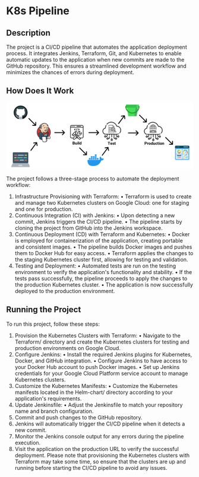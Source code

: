 # K8s Pipeline

## Description

The project is a CI/CD pipeline that automates the application deployment process. It integrates Jenkins, Terraform, Git, and Kubernetes to enable automatic updates to the application when new commits are made to the GitHub repository. This ensures a streamlined development workflow and minimizes the chances of errors during deployment.
## How Does It Work

![Pipeline-Diagrama](Assets/Diagram.png)

The project follows a three-stage process to automate the deployment workflow:
1.	Infrastructure Provisioning with Terraform:
•	Terraform is used to create and manage two Kubernetes clusters on Google Cloud: one for staging and one for production.
2.	Continuous Integration (CI) with Jenkins:
•	Upon detecting a new commit, Jenkins triggers the CI/CD pipeline.
•	The pipeline starts by cloning the project from GitHub into the Jenkins workspace.
3.	Continuous Deployment (CD) with Terraform and Kubernetes:
•	Docker is employed for containerization of the application, creating portable and consistent images.
•	The pipeline builds Docker images and pushes them to Docker Hub for easy access.
•	Terraform applies the changes to the staging Kubernetes cluster first, allowing for testing and validation.
4.	Testing and Deployment:
•	Automated tests are run on the testing environment to verify the application's functionality and stability.
•	If the tests pass successfully, the pipeline proceeds to apply the changes to the production Kubernetes cluster.
•	The application is now successfully deployed to the production environment.
## Running the Project

To run this project, follow these steps:
1.	Provision the Kubernetes Clusters with Terraform:
•	Navigate to the Terraform/ directory and create the Kubernetes clusters for testing and production environments on Google Cloud.
2.	Configure Jenkins:
•	Install the required Jenkins plugins for Kubernetes, Docker, and GitHub integration.
•	Configure Jenkins to have access to your Docker Hub account to push Docker images.
•	Set up Jenkins credentials for your Google Cloud Platform service account to manage Kubernetes clusters.
3.	Customize the Kubernetes Manifests:
•	Customize the Kubernetes manifests located in the Helm-chart/ directory according to your application's requirements.
4.	Update Jenkinsfile:
•	Adjust the Jenkinsfile to match your repository name and branch configuration.
5.	Commit and push changes to the GitHub repository.
6.	Jenkins will automatically trigger the CI/CD pipeline when it detects a new commit.
7.	Monitor the Jenkins console output for any errors during the pipeline execution.
8.	Visit the application on the production URL to verify the successful deployment.
Please note that provisioning the Kubernetes clusters with Terraform may take some time, so ensure that the clusters are up and running before starting the CI/CD pipeline to avoid any issues.

